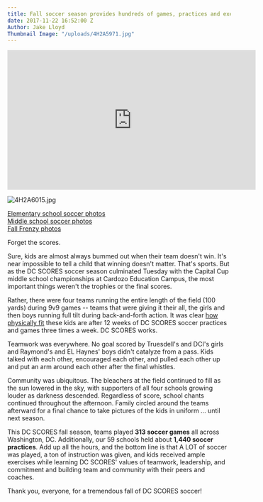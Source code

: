 ```yaml
---
title: Fall soccer season provides hundreds of games, practices and exercise
date: 2017-11-22 16:52:00 Z
Author: Jake Lloyd
Thumbnail Image: "/uploads/4H2A5971.jpg"
---
```


<iframe width="560" height="315" src="https://www.youtube.com/embed/rc-9yr9co-4" frameborder="0" allowfullscreen></iframe>

![4H2A6015.jpg](/uploads/4H2A6015.jpg)

[Elementary school soccer photos ](https://www.flickr.com/photos/dcscorespictures/albums/72157686276655031) <br>
[Middle school soccer photos](https://www.flickr.com/photos/dcscorespictures/albums/72157686224242060) <br>
[Fall Frenzy photos](https://www.flickr.com/photos/dcscorespictures/albums/72157687401606930) <br>

Forget the scores.

Sure, kids are almost always bummed out when their team doesn't win. It's near impossible to tell a child that winning doesn't matter. That's sports. But as the DC SCORES soccer season culminated Tuesday with the Capital Cup middle school championships at Cardozo Education Campus, the most important things weren't the trophies or the final scores.


Rather, there were four teams running the entire length of the field (100 yards) during 9v9 games -- teams that were giving it their all, the girls and then boys running full tilt during back-and-forth action. It was clear [how physically fit](http://www.dcscoresimpact.org/) these kids are after 12 weeks of DC SCORES soccer practices and games three times a week. DC SCORES works.

Teamwork was everywhere. No goal scored by Truesdell's and DCI's girls and Raymond's and EL Haynes' boys didn't catalyze from a pass. Kids talked with each other, encouraged each other, and pulled each other up and put an arm around each other after the final whistles.

Community was ubiquitous. The bleachers at the field continued to fill as the sun lowered in the sky, with supporters of all four schools growing louder as darkness descended. Regardless of score, school chants continued throughout the afternoon. Family circled around the teams afterward for a final chance to take pictures of the kids in uniform ... until next season.

This DC SCORES fall season, teams played **313 soccer games** all across Washington, DC. Additionally, our 59 schools held about **1,440 soccer practices**. Add up all the hours, and the bottom line is that A LOT of soccer was played, a ton of instruction was given, and kids received ample exercises while learning DC SCORES' values of teamwork, leadership, and commitment and building team and community with their peers and coaches.

Thank you, everyone, for a tremendous fall of DC SCORES soccer!